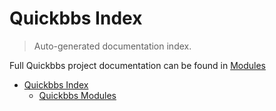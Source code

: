 # Quickbbs Index

> Auto-generated documentation index.

Full Quickbbs project documentation can be found in [Modules](MODULES.md#quickbbs-modules)

- [Quickbbs Index](#quickbbs-index)
  - [Quickbbs Modules](MODULES.md#quickbbs-modules)

